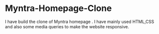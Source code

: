 # Myntra-Homepage-Clone
I have build the clone of Myntra homepage . I have mainly used HTML,CSS and also some media queries to make the website responsive. 
